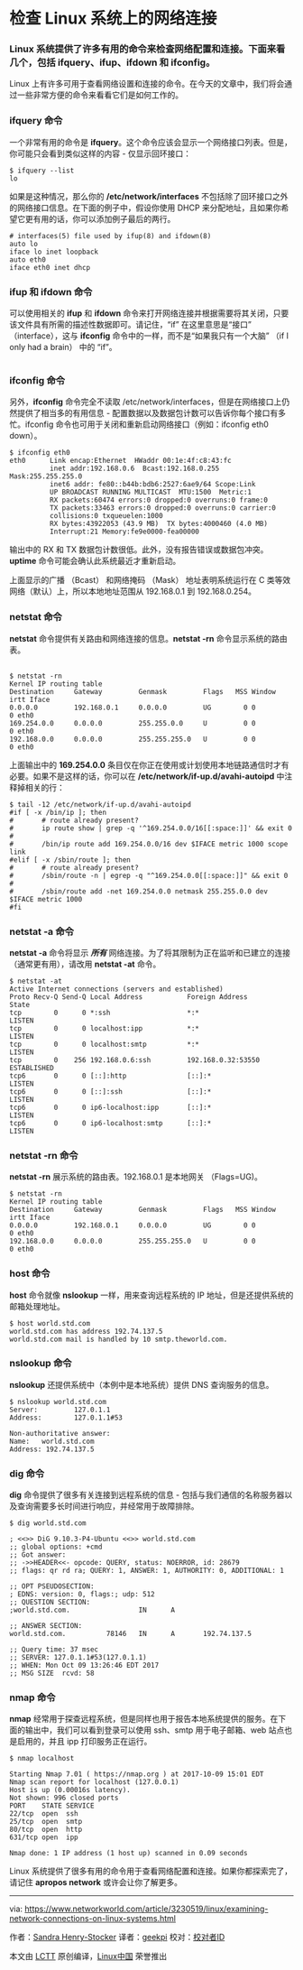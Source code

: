 检查 Linux 系统上的网络连接
============================================================

### Linux 系统提供了许多有用的命令来检查网络配置和连接。下面来看几个，包括 ifquery、ifup、ifdown 和 ifconfig。


Linux 上有许多可用于查看网络设置和连接的命令。在今天的文章中，我们将会通过一些非常方便的命令来看看它们是如何工作的。

### ifquery 命令

一个非常有用的命令是 **ifquery**。这个命令应该会显示一个网络接口列表。但是，你可能只会看到类似这样的内容 - 仅显示回环接口：

```
$ ifquery --list
lo
```

如果是这种情况，那么你的 **/etc/network/interfaces** 不包括除了回环接口之外的网络接口信息。在下面的例子中，假设你使用 DHCP 来分配地址，且如果你希望它更有用的话，你可以添加例子最后的两行。

```
# interfaces(5) file used by ifup(8) and ifdown(8)
auto lo
iface lo inet loopback
auto eth0
iface eth0 inet dhcp
```

### ifup 和 ifdown 命令

可以使用相关的 **ifup** 和 **ifdown** 命令来打开网络连接并根据需要将其关闭，只要该文件具有所需的描述性数据即可。请记住，“if” 在这里意思是“接口” （interface），这与 **ifconfig** 命令中的一样，而不是“如果我只有一个大脑” （if I only had a brain） 中的 “if”。


<aside class="nativo-promo smartphone" id="" style="overflow: hidden; margin-bottom: 16px; max-width: 620px;"></aside>

### ifconfig 命令

另外，**ifconfig** 命令完全不读取 /etc/network/interfaces，但是在网络接口上仍然提供了相当多的有用信息 - 配置数据以及数据包计数可以告诉你每个接口有多忙。ifconfig 命令也可用于关闭和重新启动网络接口（例如：ifconfig eth0 down）。

```
$ ifconfig eth0
eth0      Link encap:Ethernet  HWaddr 00:1e:4f:c8:43:fc
          inet addr:192.168.0.6  Bcast:192.168.0.255  Mask:255.255.255.0
          inet6 addr: fe80::b44b:bdb6:2527:6ae9/64 Scope:Link
          UP BROADCAST RUNNING MULTICAST  MTU:1500  Metric:1
          RX packets:60474 errors:0 dropped:0 overruns:0 frame:0
          TX packets:33463 errors:0 dropped:0 overruns:0 carrier:0
          collisions:0 txqueuelen:1000
          RX bytes:43922053 (43.9 MB)  TX bytes:4000460 (4.0 MB)
          Interrupt:21 Memory:fe9e0000-fea00000
```

输出中的 RX 和 TX 数据包计数很低。此外，没有报告错误或数据包冲突。**uptime** 命令可能会确认此系统最近才重新启动。

上面显示的广播 （Bcast） 和网络掩码 （Mask） 地址表明系统运行在 C 类等效网络（默认）上，所以本地地址范围从 192.168.0.1 到 192.168.0.254。

### netstat 命令

**netstat** 命令提供有关路由和网络连接的信息。**netstat -rn** 命令显示系统的路由表。

<aside class="nativo-promo tablet desktop" id="" style="overflow: hidden; margin-bottom: 16px; max-width: 620px;"></aside>

```
$ netstat -rn
Kernel IP routing table
Destination     Gateway         Genmask         Flags   MSS Window  irtt Iface
0.0.0.0         192.168.0.1     0.0.0.0         UG        0 0          0 eth0
169.254.0.0     0.0.0.0         255.255.0.0     U         0 0          0 eth0
192.168.0.0     0.0.0.0         255.255.255.0   U         0 0          0 eth0
```

上面输出中的 **169.254.0.0** 条目仅在你正在使用或计划使用本地链路通信时才有必要。如果不是这样的话，你可以在 **/etc/network/if-up.d/avahi-autoipd** 中注释掉相关的行：

```
$ tail -12 /etc/network/if-up.d/avahi-autoipd
#if [ -x /bin/ip ]; then
#       # route already present?
#       ip route show | grep -q '^169.254.0.0/16[[:space:]]' && exit 0
#
#       /bin/ip route add 169.254.0.0/16 dev $IFACE metric 1000 scope link
#elif [ -x /sbin/route ]; then
#       # route already present?
#       /sbin/route -n | egrep -q "^169.254.0.0[[:space:]]" && exit 0
#
#       /sbin/route add -net 169.254.0.0 netmask 255.255.0.0 dev $IFACE metric 1000
#fi
```

### netstat -a 命令

**netstat -a** 命令将显示 **_所有_** 网络连接。为了将其限制为正在监听和已建立的连接（通常更有用），请改用 **netstat -at** 命令。

```
$ netstat -at
Active Internet connections (servers and established)
Proto Recv-Q Send-Q Local Address           Foreign Address         State
tcp        0      0 *:ssh                   *:*                     LISTEN
tcp        0      0 localhost:ipp           *:*                     LISTEN
tcp        0      0 localhost:smtp          *:*                     LISTEN
tcp        0    256 192.168.0.6:ssh         192.168.0.32:53550      ESTABLISHED
tcp6       0      0 [::]:http               [::]:*                  LISTEN
tcp6       0      0 [::]:ssh                [::]:*                  LISTEN
tcp6       0      0 ip6-localhost:ipp       [::]:*                  LISTEN
tcp6       0      0 ip6-localhost:smtp      [::]:*                  LISTEN
```

### netstat -rn 命令

**netstat -rn** 展示系统的路由表。192.168.0.1 是本地网关 （Flags=UG)。

```
$ netstat -rn
Kernel IP routing table
Destination     Gateway         Genmask         Flags   MSS Window  irtt Iface
0.0.0.0         192.168.0.1     0.0.0.0         UG        0 0          0 eth0
192.168.0.0     0.0.0.0         255.255.255.0   U         0 0          0 eth0
```

### host 命令

**host** 命令就像 **nslookup** 一样，用来查询远程系统的 IP 地址，但是还提供系统的邮箱处理地址。

```
$ host world.std.com
world.std.com has address 192.74.137.5
world.std.com mail is handled by 10 smtp.theworld.com.
```

### nslookup 命令

**nslookup** 还提供系统中（本例中是本地系统）提供 DNS 查询服务的信息。

```
$ nslookup world.std.com
Server:         127.0.1.1
Address:        127.0.1.1#53

Non-authoritative answer:
Name:   world.std.com
Address: 192.74.137.5
```

### dig 命令

**dig** 命令提供了很多有关连接到远程系统的信息 - 包括与我们通信的名称服务器以及查询需要多长时间进行响应，并经常用于故障排除。

```
$ dig world.std.com

; <<>> DiG 9.10.3-P4-Ubuntu <<>> world.std.com
;; global options: +cmd
;; Got answer:
;; ->>HEADER<<- opcode: QUERY, status: NOERROR, id: 28679
;; flags: qr rd ra; QUERY: 1, ANSWER: 1, AUTHORITY: 0, ADDITIONAL: 1

;; OPT PSEUDOSECTION:
; EDNS: version: 0, flags:; udp: 512
;; QUESTION SECTION:
;world.std.com.                 IN      A

;; ANSWER SECTION:
world.std.com.          78146   IN      A       192.74.137.5

;; Query time: 37 msec
;; SERVER: 127.0.1.1#53(127.0.1.1)
;; WHEN: Mon Oct 09 13:26:46 EDT 2017
;; MSG SIZE  rcvd: 58
```

### nmap 命令

**nmap** 经常用于探查远程系统，但是同样也用于报告本地系统提供的服务。在下面的输出中，我们可以看到登录可以使用 ssh、smtp 用于电子邮箱、web 站点也是启用的，并且 ipp 打印服务正在运行。

```
$ nmap localhost

Starting Nmap 7.01 ( https://nmap.org ) at 2017-10-09 15:01 EDT
Nmap scan report for localhost (127.0.0.1)
Host is up (0.00016s latency).
Not shown: 996 closed ports
PORT    STATE SERVICE
22/tcp  open  ssh
25/tcp  open  smtp
80/tcp  open  http
631/tcp open  ipp

Nmap done: 1 IP address (1 host up) scanned in 0.09 seconds
```

Linux 系统提供了很多有用的命令用于查看网络配置和连接。如果你都探索完了，请记住 **apropos network** 或许会让你了解更多。

--------------------------------------------------------------------------------

via: https://www.networkworld.com/article/3230519/linux/examining-network-connections-on-linux-systems.html

作者：[Sandra Henry-Stocker][a]
译者：[geekpi](https://github.com/geekpi)
校对：[校对者ID](https://github.com/校对者ID)

本文由 [LCTT](https://github.com/LCTT/TranslateProject) 原创编译，[Linux中国](https://linux.cn/) 荣誉推出

[a]:https://www.networkworld.com/author/Sandra-Henry_Stocker/
[1]:https://www.networkworld.com/article/3221393/linux/review-considering-oracle-linux-is-a-no-brainer-if-you-re-an-oracle-shop.html
[2]:https://www.networkworld.com/article/3221393/linux/review-considering-oracle-linux-is-a-no-brainer-if-you-re-an-oracle-shop.html#tk.nww_nsdr_ndxprmomod
[3]:https://www.networkworld.com/article/3221423/linux/review-suse-linux-enterprise-server-12-sp2-scales-well-supports-3rd-party-virtualization.html
[4]:https://www.networkworld.com/article/3221423/linux/review-suse-linux-enterprise-server-12-sp2-scales-well-supports-3rd-party-virtualization.html#tk.nww_nsdr_ndxprmomod
[5]:https://www.networkworld.com/article/3221476/linux/review-free-linux-fedora-server-offers-upgrades-as-they-become-available-no-wait.html
[6]:https://www.networkworld.com/article/3221476/linux/review-free-linux-fedora-server-offers-upgrades-as-they-become-available-no-wait.html#tk.nww_nsdr_ndxprmomod
[7]:https://www.networkworld.com/article/3227929/linux/making-good-use-of-the-files-in-proc.html
[8]:https://www.networkworld.com/article/3221415/linux/linux-commands-for-managing-partitioning-troubleshooting.html
[9]:https://www.networkworld.com/article/2225768/cisco-subnet/dual-protocol-routing-with-raspberry-pi.html
[10]:https://www.networkworld.com/video/51206/solo-drone-has-linux-smarts-gopro-mount
[11]:https://www.networkworld.com/insider
[12]:https://www.networkworld.com/article/3227929/linux/making-good-use-of-the-files-in-proc.html
[13]:https://www.networkworld.com/article/3221415/linux/linux-commands-for-managing-partitioning-troubleshooting.html
[14]:https://www.networkworld.com/video/51206/solo-drone-has-linux-smarts-gopro-mount
[15]:https://www.networkworld.com/video/51206/solo-drone-has-linux-smarts-gopro-mount
[16]:https://www.flickr.com/photos/cogdog/4317096083/in/photolist-7zufg6-8JS2ym-bmDGsu-cnYW2C-mnrvP-a1s6VU-4ThA5-33B4ME-7GHEod-ERKLhX-5iPi6m-dTZAW6-UC6wyi-dRCJAZ-dq4wxW-peQyWU-8AGfjw-8wGAqs-4oLjd2-4T6pXM-dQua38-UKngxR-5kQwHN-ejjXMo-q4YvvL-7AUF3h-39ya27-7HiWfp-TosWda-6L3BZn-uST4Hi-TkRW8U-H7zBu-oDkNvU-6T2pZg-dQEbs9-39hxfS-5pBhQL-eR6iKT-7dgDwk-W15qVn-nVQHN3-mdRj8-75tqVh-RajJsC-7gympc-7dwxjt-9EadYN-p1qH1G-6rZhh6
[17]:https://creativecommons.org/licenses/by/2.0/legalcode
